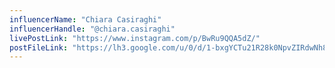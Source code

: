 ```yaml
---
influencerName: "Chiara Casiraghi"
influencerHandle: "@chiara.casiraghi"
livePostLink: "https://www.instagram.com/p/BwRu9QQA5dZ/"
postFileLink: "https://lh3.google.com/u/0/d/1-bxgYCTu21R28k0NpvZIRdwNh87c_xqU"
---
```

